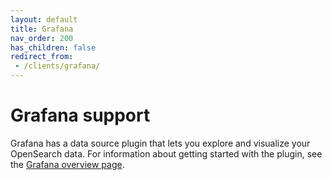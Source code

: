 ```yaml
---
layout: default
title: Grafana
nav_order: 200
has_children: false
redirect_from:
 - /clients/grafana/
---
```


# Grafana support

Grafana has a data source plugin that lets you explore and visualize your OpenSearch data. For information about getting started with the plugin, see the [Grafana overview page](https://grafana.com/grafana/plugins/grafana-opensearch-datasource/).
